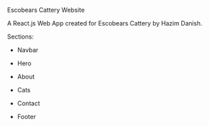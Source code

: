 Escobears Cattery Website

A React.js Web App created for Escobears Cattery by Hazim Danish.

Sections:

- Navbar

- Hero

- About

- Cats

- Contact

- Footer
